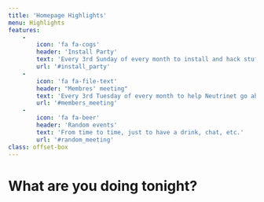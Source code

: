 ```yaml
---
title: 'Homepage Highlights'
menu: Highlights
features:
    -
        icon: 'fa fa-cogs'
        header: 'Install Party'
        text: 'Every 3rd Sunday of every month to install and hack stufs.'
        url: '#install_party'
    -
        icon: 'fa fa-file-text'
        header: "Membres' meeting"
        text: 'Every 3rd Tuesday of every month to help Neutrinet go ahead.'
        url: '#members_meeting'
    -
        icon: 'fa fa-beer'
        header: 'Random events'
        text: 'From time to time, just to have a drink, chat, etc.'
        url: '#random_meeting'
class: offset-box
---
```


# What are you doing tonight?
